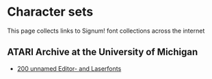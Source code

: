 # Character sets

This page collects links to Signum! font collections across the internet

## ATARI Archive at the University of Michigan

- [200 unnamed Editor- and Laserfonts](umich.edu/~archive/atari/Printing/sigfntdj.zoo)